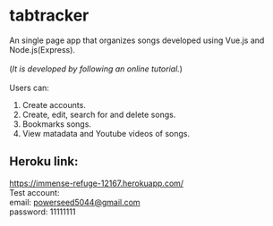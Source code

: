 # tabtracker
An single page app that organizes songs developed using Vue.js and Node.js(Express).
<br>
<br>
(*It is developed by following an online tutorial.*)
<br>
<br>
Users can:
1. Create accounts.
2. Create, edit, search for and delete songs.
3. Bookmarks songs.
4. View matadata and Youtube videos of songs. 
## Heroku link:
https://immense-refuge-12167.herokuapp.com/
<br>
Test account:
<br>
email: powerseed5044@gmail.com
<br>
password: 11111111 
